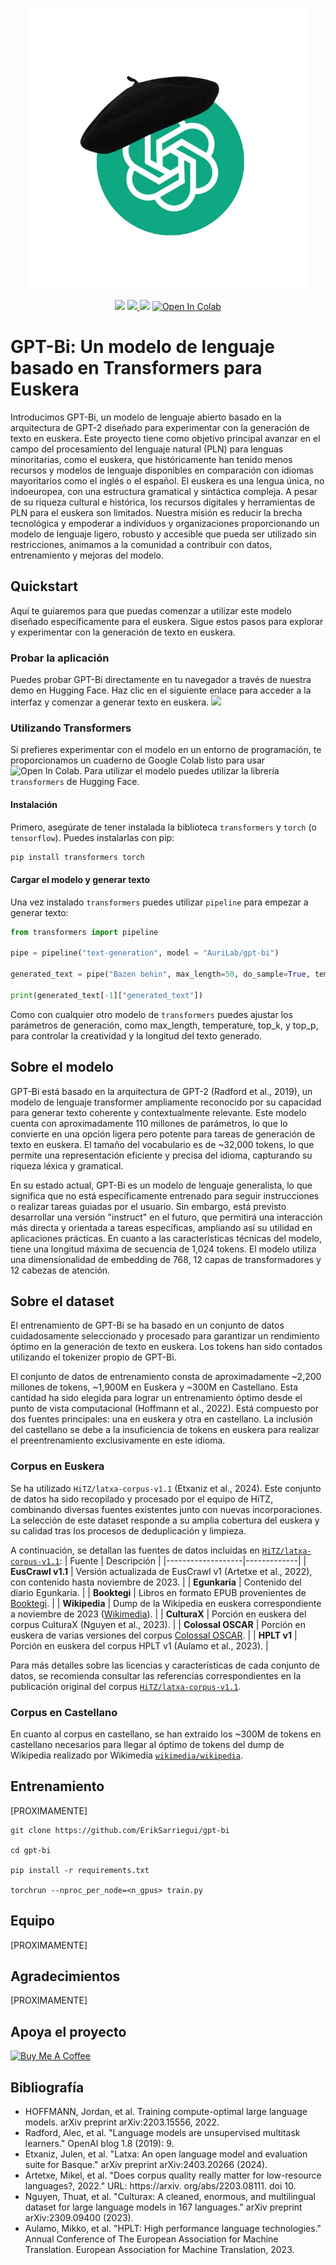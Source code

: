 <p align="center" sty>
   <img src="images/gpt-bi-logo.jpg" width="450">
</p>

<p align="center">
   <img src="https://img.shields.io/badge/license-MIT-green">
   
   <a href="https://huggingface.co/AuriLab/gpt-bi" target="_blank">
      <img src="https://img.shields.io/badge/HuggingFace-%F0%9F%A4%97-orange" />
   </a>
   
   <img src="https://img.shields.io/badge/Pretrained_Models-green">
   <!-- <img src="https://img.shields.io/badge/Blog%20Post-yellow"> SE PUEDE HACER UN POST EN MEDIUM -->
   <!-- <img src="https://img.shields.io/badge/Paper-blue"> Cuando haya un reporte técnico -->

   <a href="https://colab.research.google.com/github/ErikSarriegui/gpt-bi/blob/main/quickstart.ipynb" target="_blank">
      <img src="https://colab.research.google.com/assets/colab-badge.svg" alt="Open In Colab">
   </a>
</p>

# **GPT-Bi: Un modelo de lenguaje basado en Transformers para Euskera**

Introducimos GPT-Bi, un modelo de lenguaje abierto basado en la arquitectura de GPT-2 diseñado para experimentar con la generación de texto en euskera. Este proyecto tiene como objetivo principal avanzar en el campo del procesamiento del lenguaje natural (PLN) para lenguas minoritarias, como el euskera, que históricamente han tenido menos recursos y modelos de lenguaje disponibles en comparación con idiomas mayoritarios como el inglés o el español. El euskera es una lengua única, no indoeuropea, con una estructura gramatical y sintáctica compleja. A pesar de su riqueza cultural e histórica, los recursos digitales y herramientas de PLN para el euskera son limitados. Nuestra misión es reducir la brecha tecnológica y empoderar a individuos y organizaciones proporcionando un modelo de lenguaje ligero, robusto y accesible que pueda ser utilizado sin restricciones, animamos a la comunidad a contribuir con datos, entrenamiento y mejoras del modelo.

## **Quickstart**
Aquí te guiaremos para que puedas comenzar a utilizar este modelo diseñado específicamente para el euskera. Sigue estos pasos para explorar y experimentar con la generación de texto en euskera.

### **Probar la aplicación**
Puedes probar GPT-Bi directamente en tu navegador a través de nuestra demo en Hugging Face. Haz clic en el siguiente enlace para acceder a la interfaz y comenzar a generar texto en euskera. <a href="https://huggingface.co/spaces/AuriLab/gpt-bi-demo" target = "_blank"> <img src="https://img.shields.io/badge/Accede_a_la_Demo-8A2BE2"> </a>

### **Utilizando Transformers**
Si prefieres experimentar con el modelo en un entorno de programación, te proporcionamos un cuaderno de Google Colab listo para usar <img src="https://colab.research.google.com/assets/colab-badge.svg" alt="Open In Colab">. Para utilizar el modelo puedes utilizar la librería `transformers` de Hugging Face.

#### **Instalación**
Primero, asegúrate de tener instalada la biblioteca `transformers` y `torch` (o `tensorflow`). Puedes instalarlas con pip:
```bash
pip install transformers torch
```
#### **Cargar el modelo y generar texto**
Una vez instalado `transformers` puedes utilizar `pipeline` para empezar a generar texto:
```python
from transformers import pipeline

pipe = pipeline("text-generation", model = "AuriLab/gpt-bi")

generated_text = pipe("Bazen behin", max_length=50, do_sample=True, temperature=0.7)

print(generated_text[-1]["generated_text"])
```

Como con cualquier otro modelo de `transformers` puedes ajustar los parámetros de generación, como max_length, temperature, top_k, y top_p, para controlar la creatividad y la longitud del texto generado.

## **Sobre el modelo**
GPT-Bi está basado en la arquitectura de GPT-2 (Radford et al., 2019), un modelo de lenguaje transformer ampliamente reconocido por su capacidad para generar texto coherente y contextualmente relevante. Este modelo cuenta con aproximadamente 110 millones de parámetros, lo que lo convierte en una opción ligera pero potente para tareas de generación de texto en euskera. El tamaño del vocabulario es de ~32,000 tokens, lo que permite una representación eficiente y precisa del idioma, capturando su riqueza léxica y gramatical.

En su estado actual, GPT-Bi es un modelo de lenguaje generalista, lo que significa que no está específicamente entrenado para seguir instrucciones o realizar tareas guiadas por el usuario. Sin embargo, está previsto desarrollar una versión "instruct" en el futuro, que permitirá una interacción más directa y orientada a tareas específicas, ampliando así su utilidad en aplicaciones prácticas. En cuanto a las características técnicas del modelo, tiene una longitud máxima de secuencia de 1,024 tokens. El modelo utiliza una dimensionalidad de embedding de 768, 12 capas de transformadores y 12 cabezas de atención.

## **Sobre el dataset**
El entrenamiento de GPT-Bi se ha basado en un conjunto de datos cuidadosamente seleccionado y procesado para garantizar un rendimiento óptimo en la generación de texto en euskera. Los tokens han sido contados utilizando el tokenizer propio de GPT-Bi.  

El conjunto de datos de entrenamiento consta de aproximadamente ~2,200 millones de tokens, ~1,900M en Euskera y ~300M en Castellano. Esta cantidad ha sido elegida para lograr un entrenamiento óptimo desde el punto de vista computacional (Hoffmann et al., 2022). Está compuesto por dos fuentes principales: una en euskera y otra en castellano. La inclusión del castellano se debe a la insuficiencia de tokens en euskera para realizar el preentrenamiento exclusivamente en este idioma.

### Corpus en Euskera
Se ha utilizado `HiTZ/latxa-corpus-v1.1` (Etxaniz et al., 2024). Este conjunto de datos ha sido recopilado y procesado por el equipo de HiTZ, combinando diversas fuentes existentes junto con nuevas incorporaciones. La selección de este dataset responde a su amplia cobertura del euskera y su calidad tras los procesos de deduplicación y limpieza.

A continuación, se detallan las fuentes de datos incluidas en [`HiTZ/latxa-corpus-v1.1`](https://huggingface.co/datasets/HiTZ/latxa-corpus-v1.1):
| Fuente             | Descripción |
|-------------------|-------------|
| **EusCrawl v1.1** | Versión actualizada de EusCrawl v1 (Artetxe et al., 2022), con contenido hasta noviembre de 2023. |
| **Egunkaria** | Contenido del diario Egunkaria. |
| **Booktegi** | Libros en formato EPUB provenientes de [Booktegi](https://www.booktegi.eus/). |
| **Wikipedia** | Dump de la Wikipedia en euskera correspondiente a noviembre de 2023 ([Wikimedia](https://huggingface.co/datasets/wikimedia/wikipedia)). |
| **CulturaX** | Porción en euskera del corpus CulturaX (Nguyen et al., 2023). |
| **Colossal OSCAR** | Porción en euskera de varias versiones del corpus [Colossal OSCAR](https://huggingface.co/datasets/oscar-corpus/colossal-oscar-1.0). |
| **HPLT v1** | Porción en euskera del corpus HPLT v1 (Aulamo et al., 2023). |

Para más detalles sobre las licencias y características de cada conjunto de datos, se recomienda consultar las referencias correspondientes en la publicación original del corpus [`HiTZ/latxa-corpus-v1.1`](https://huggingface.co/datasets/HiTZ/latxa-corpus-v1.1).

### Corpus en Castellano
En cuanto al corpus en castellano, se han extraido los ~300M de tokens en castellano necesarios para llegar al óptimo de tokens del dump de Wikipedia realizado por Wikimedia [`wikimedia/wikipedia`](https://huggingface.co/datasets/wikimedia/wikipedia).

## **Entrenamiento**
[PROXIMAMENTE]
```
git clone https://github.com/ErikSarriegui/gpt-bi

cd gpt-bi

pip install -r requirements.txt

torchrun --nproc_per_node=<n_gpus> train.py
```

## **Equipo**
[PROXIMAMENTE]

## **Agradecimientos**
[PROXIMAMENTE]

## **Apoya el proyecto**
[![Buy Me A Coffee](https://img.buymeacoffee.com/button-api/?text=Buy%20me%20a%20coffee&emoji=☕&slug=tuusuario&button_colour=FFDD00&font_colour=000000&font_family=Arial&outline_colour=000000&coffee_colour=ffffff)](https://www.buymeacoffee.com/eriksarriegui)

## **Bibliografía**
* HOFFMANN, Jordan, et al. Training compute-optimal large language models. arXiv preprint arXiv:2203.15556, 2022.
* Radford, Alec, et al. "Language models are unsupervised multitask learners." OpenAI blog 1.8 (2019): 9.
* Etxaniz, Julen, et al. "Latxa: An open language model and evaluation suite for Basque." arXiv preprint arXiv:2403.20266 (2024).
* Artetxe, Mikel, et al. "Does corpus quality really matter for low-resource languages?, 2022." URL: https://arxiv. org/abs/2203.08111. doi 10.
* Nguyen, Thuat, et al. "Culturax: A cleaned, enormous, and multilingual dataset for large language models in 167 languages." arXiv preprint arXiv:2309.09400 (2023).
* Aulamo, Mikko, et al. "HPLT: High performance language technologies." Annual Conference of The European Association for Machine Translation. European Association for Machine Translation, 2023.
